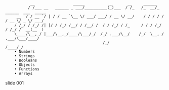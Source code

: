                __                 _____           _       __     ______
              / /___ __   ______ _ ___/__________(_)___  / /_   /_  __/_  ______  ___  _____
         __  / / __ `/ | / / __ `\__ \/ ___/ ___/ / __ \/ __/    / / / / / / __ \/ _ \/ ___/
        / /_/ / /_/ /| |/ / /_/ /__/ / /__/ /  / / /_/ / /_     / / / /_/ / /_/ /  __(__  )
        \____/\__,_/ |___/\__,_/____/\___/_/  /_/ .___/\__/    /_/  \__, / .___/\___/____/
                                               /_/                 /____/_/
        • Numbers
        • Strings
        • Booleans
        • Objects
        • Functions
        • Arrays















































































slide 001
